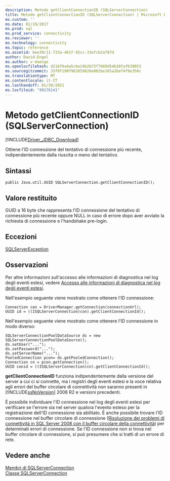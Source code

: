 ```yaml
---
description: Metodo getClientConnectionID (SQLServerConnection)
title: Metodo getClientConnectionID (SQLServerConnection) | Microsoft Docs
ms.custom: ''
ms.date: 01/19/2017
ms.prod: sql
ms.prod_service: connectivity
ms.reviewer: ''
ms.technology: connectivity
ms.topic: reference
ms.assetid: bee39c11-733a-461f-92cc-33efcb2af87d
author: David-Engel
ms.author: v-daenge
ms.openlocfilehash: d216f6a4a5cbe24b2b73f7669d54b38faf639053
ms.sourcegitcommit: 33f0f190f962059826e002be165a2bef4f9e350c
ms.translationtype: MT
ms.contentlocale: it-IT
ms.lasthandoff: 01/30/2021
ms.locfileid: "99176141"
---
```

# <a name="getclientconnectionid-method-sqlserverconnection"></a>Metodo getClientConnectionID (SQLServerConnection)
[!INCLUDE[Driver_JDBC_Download](../../../includes/driver_jdbc_download.md)]

  Ottiene l'ID connessione del tentativo di connessione più recente, indipendentemente dalla riuscita o meno del tentativo.  
  
## <a name="syntax"></a>Sintassi  
  
``` 
public Java.util.UUID SQLServerConnection.getClientConnectionID();  
```  
  
## <a name="return-value"></a>Valore restituito  
 GUID a 16 byte che rappresenta l'ID connessione del tentativo di connessione più recente oppure NULL in caso di errore dopo aver avviato la richiesta di connessione e l'handshake pre-login.  
  
## <a name="exceptions"></a>Eccezioni  
 [SQLServerException](../../../connect/jdbc/reference/sqlserverexception-class.md)  
  
## <a name="remarks"></a>Osservazioni  
 Per altre informazioni sull'accesso alle informazioni di diagnostica nel log degli eventi estesi, vedere [Accesso alle informazioni di diagnostica nel log degli eventi estesi](../../../connect/jdbc/accessing-diagnostic-information-in-the-extended-events-log.md).  
  
 Nell'esempio seguente viene mostrato come ottenere l'ID connessione:  
  
```  
Connection con = DriverManager.getConnection(connectionUrl);  
UUID id = ((ISQLServerConnection)con).getClientConnectionId();  
```  
  
 Nell'esempio seguente viene mostrato come ottenere l'ID connessione in modo diverso:  
  
```  
SQLServerConnectionPoolDataSource ds = new SQLServerConnectionPoolDataSource();  
ds.setUser("...");  
ds.setPassword("...");  
ds.setServerName("...");  
PooledConnection pcon= ds.getPooledConnection();  
Connection cn = pcon.getConnection();  
UUID conid = ((ISQLServerConnection)cn).getClientConnectionId();  
```  
  
 **getClientConnectionID** funziona indipendentemente dalla versione del server a cui ci si connette, ma i registri degli eventi estesi e la voce relativa agli errori del buffer circolare di connettività non saranno presenti in [!INCLUDE[ssNoVersion](../../../includes/ssnoversion-md.md)] 2008 R2 e versioni precedenti.  
  
 È possibile individuare l'ID connessione nel log degli eventi estesi per verificare se l'errore sia nel server qualora l'evento esteso per la registrazione dell'ID connessione sia abilitato. È anche possibile trovare l'ID connessione nel buffer circolare di connessione ([Risoluzione dei problemi di connettività in SQL Server 2008 con il buffer circolare della connettività](/archive/blogs/sql_protocols/connectivity-troubleshooting-in-sql-server-2008-with-the-connectivity-ring-buffer)) per determinati errori di connessione. Se l'ID connessione non si trova nel buffer circolare di connessione, si può presumere che si tratti di un errore di rete.  
  
## <a name="see-also"></a>Vedere anche  
 [Membri di SQLServerConnection](../../../connect/jdbc/reference/sqlserverconnection-members.md)   
 [Classe SQLServerConnection](../../../connect/jdbc/reference/sqlserverconnection-class.md)  
  
